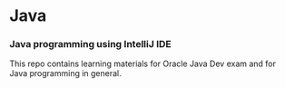 # Java

### Java programming using IntelliJ IDE

This repo contains learning materials for Oracle Java Dev exam and for Java programming in general. 
